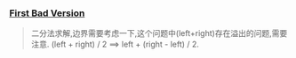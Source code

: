 ### [First Bad Version](https://leetcode.com/problems/first-bad-version/description/)
> 二分法求解,边界需要考虑一下,这个问题中(left+right)存在溢出的问题,需要注意.
> (left + right) / 2 ==> left + (right - left) / 2.